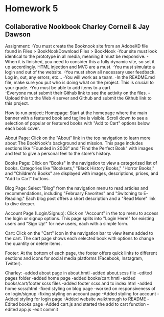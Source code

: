 # Homework 5

## Collaborative Nookbook Charley Corneil & Jay Dawson

Assignment:
-You must create the Booknook site from an AdobeXD file found in Files > BookNookDownload Files > BookNook
-Your site must look identical to the prototype in all media, meaning it must be responsive.
-When it is finished, you need to consider this a fully dynamic site, so set it up accordingly. HTML injection and MVC are a must.
-You must simulate a login and out of the website.
-You must show all necessary user feedback. Log in, out, any errors, etc...
-You will work as a team.
-In the README.md file, make sure you put who is doing what on the project. This is crucial to your grade.
-You must be able to add items to a cart.  
-Everyone must submit their Github link to see the activity on the files.
-Upload this to the Web 4 server and Github and submit the Github link to this project.

How to run project:
Homepage:
Start at the homepage where the main banner with a featured book and tagline is visible.
Scroll down to see a selection of popular or featured books with "Add to Cart" options below each book cover.

About Page:
Click on the "About" link in the top navigation to learn more about The BookNook's background and mission.
This page includes sections like "Founded in 2008" and "Find the Perfect Book" with images and text to give a personal feel to the store's history.

Books Page:
Click on "Books" in the navigation to view a categorized list of books.
Categories like "Booksets," "Black History Books," "Horror Books," and "Children's Books" are displayed with images, descriptions, prices, and "Add to Cart" buttons.

Blog Page:
Select "Blog" from the navigation menu to read articles and recommendations, including "February Favorites" and "Switching to E-Reading."
Each blog post offers a short description and a "Read More" link to dive deeper.

Account Page (Login/Signup):
Click on "Account" in the top menu to access the login or signup options.
This page splits into "Login Here!" for existing users and "Sign Up!" for new users, each with a simple form.

Cart:
Click on the "Cart" icon in the navigation bar to view items added to the cart.
The cart page shows each selected book with options to change the quantity or delete items.

Footer:
At the bottom of each page, the footer offers quick links to different sections and icons for social media platforms (Facebook, Instagram, Twitter).

Charley:
-added about page in about.hmtl
-added about.scss file
-edited pages folder
-added home page
-added books/cart hmtl
-added books/cart/footer scss files
-added footer scss and to index.html
-added home scss/html
-fixed styling on blog page
-worked on responsiveness of on login/signup
-fixing styling on account page
-Added styling for account
-Added styling for login page
-Added website walkthrough to README
-Edited books page
-Added cart.js and started the add to cart function
-edited app.js
-edit commit
